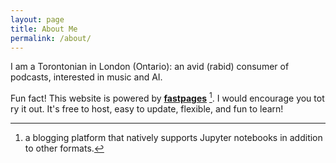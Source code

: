 ```yaml
---
layout: page
title: About Me
permalink: /about/
---
```


I am a Torontonian in London (Ontario): an avid (rabid) consumer of podcasts, interested in music and AI. 






Fun fact! This website is powered by **[fastpages](https://github.com/fastai/fastpages)** [^1]. I would encourage you tot ry it out. It's free to host, easy to update, flexible, and fun to learn!



[^1]:a blogging platform that natively supports Jupyter notebooks in addition to other formats.
